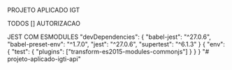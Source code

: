 PROJETO APLICADO IGT

TODOS
[] AUTORIZACAO

JEST COM ESMODULES
"devDependencies": {
    "babel-jest": "^27.0.6",
    "babel-preset-env": "^1.7.0",
    "jest": "^27.0.6",
    "supertest": "^6.1.3"
  }
{
  "env": {
    "test": {
      "plugins": ["transform-es2015-modules-commonjs"]
    }
  }
}
"# projeto-aplicado-igti-api" 
